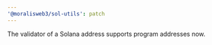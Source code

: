 ```yaml
---
'@moralisweb3/sol-utils': patch
---
```


The validator of a Solana address supports program addresses now.
